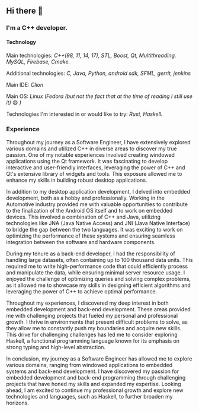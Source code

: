 ## Hi there 👋

### I'm a C++ developer.



#### **Technology**
Main technologies: *C++(98, 11, 14, 17), STL, Boost, Qt, Multithreading. MySQL, Firebase, Cmake.*

Additional technologies: *C, Java, Python, android sdk, SFML, gerrit, jenkins*

Main IDE: *Clion*

Main OS: *Linux (Fedora (but not the fact that at the time of reading I still use it)* 😄 *)*

Technologies I'm interested in or would like to try: *Rust, Haskell.*
<br>

### Experience

<p> Throughout my journey as a Software Engineer, I have extensively explored various domains and utilized C++ in diverse areas to discover my true passion. One of my notable experiences involved creating windowed applications using the Qt framework. It was fascinating to develop interactive and user-friendly interfaces, leveraging the power of C++ and Qt's extensive library of widgets and tools. This exposure allowed me to enhance my skills in building robust desktop applications.</p>

<p>In addition to my desktop application development, I delved into embedded development, both as a hobby and professionally. Working in the Automotive industry provided me with valuable opportunities to contribute to the finalization of the Android OS itself and to work on embedded devices. This involved a combination of C++ and Java, utilizing technologies like JNA (Java Native Access) and JNI (Java Native Interface) to bridge the gap between the two languages. It was exciting to work on optimizing the performance of these systems and ensuring seamless integration between the software and hardware components.</p>

<p>During my tenure as a back-end developer, I had the responsibility of handling large datasets, often containing up to 100 thousand data units. This required me to write high-performance code that could efficiently process and manipulate the data, while ensuring minimal server resource usage. I enjoyed the challenge of optimizing queries and solving complex problems, as it allowed me to showcase my skills in designing efficient algorithms and leveraging the power of C++ to achieve optimal performance.</p>

<p>Throughout my experiences, I discovered my deep interest in both embedded development and back-end development. These areas provided me with challenging projects that fueled my personal and professional growth. I thrive in environments that present difficult problems to solve, as they allow me to constantly push my boundaries and acquire new skills. This drive for challenging challenges has led me to consider exploring Haskell, a functional programming language known for its emphasis on strong typing and high-level abstraction.</p>

<p>In conclusion, my journey as a Software Engineer has allowed me to explore various domains, ranging from windowed applications to embedded systems and back-end development. I have discovered my passion for embedded development and back-end programming through challenging projects that have honed my skills and expanded my expertise. Looking ahead, I am excited to continue my professional growth and explore new technologies and languages, such as Haskell, to further broaden my horizons.</p>
